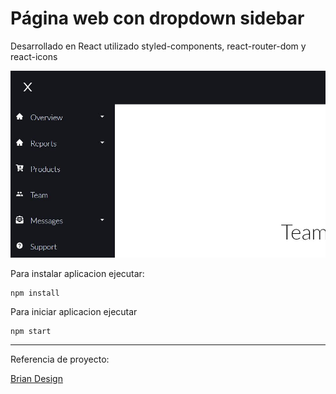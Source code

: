 # Página web con dropdown sidebar

Desarrollado en React utilizado styled-components, react-router-dom y react-icons

![Demo aplicativo](./PREVIEW.JPG)

Para instalar aplicacion ejecutar:

```
npm install
```

Para iniciar aplicacion ejecutar

```
npm start
```

------

Referencia de proyecto:

[Brian Design](https://www.youtube.com/channel/UCsKsymTY_4BYR-wytLjex7A)
